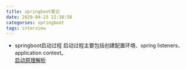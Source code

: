 ```yaml
---
title: springboot笔记
date: 2020-04-23 22:38:58
categories: springboot
tags: interview
---
```

- springboot启动过程
启动过程主要包括创建配置环境、spring listeners、application context。    
[启动原理解析](https://www.cnblogs.com/xiaoxi/p/7999885.html)